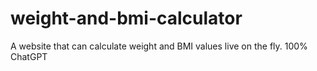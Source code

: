 # weight-and-bmi-calculator
A website that can calculate weight and BMI values live on the fly. 100% ChatGPT

